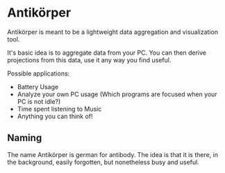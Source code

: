 Antikörper
==========


Antikörper is meant to be a lightweight data aggregation and visualization tool.

It's basic idea is to aggregate data from your PC. You can then derive
projections from this data, use it any way you find useful.

Possible applications:

- Battery Usage
- Analyze your own PC usage (Which programs are focused when your PC is not
idle?)
- Time spent listening to Music
- Anything you can think of!


Naming
------

The name Antikörper is german for antibody. The idea is that it is there, in the
background, easily forgotten, but nonetheless busy and useful.
